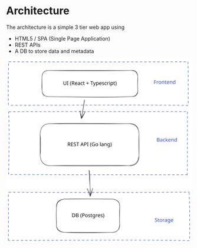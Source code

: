 # Architecture


The architecture is a simple 3 tier web app using 

* HTML5 / SPA (Single Page Application)
* REST APIs
* A DB to store data and metadata


![](architecture.svg)
